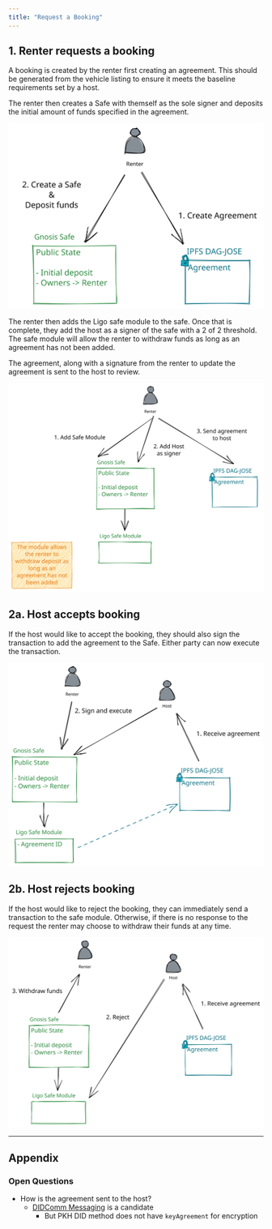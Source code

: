 ```yaml
---
title: "Request a Booking"
---
```


## 1. Renter requests a booking
A booking is created by the renter first creating an agreement. This should be generated from the vehicle listing to ensure it meets the baseline requirements set by a host.

The renter then creates a Safe with themself as the sole signer and deposits the initial amount of funds specified in the agreement.

![Create a Booking 1.excalidraw](../../drawings/Create%20a%20Booking%201.excalidraw.svg)

The renter then adds the Ligo safe module to the safe. Once that is complete, they add the host as a signer of the safe with a 2 of 2 threshold. The safe module will allow the renter to withdraw funds as long as an agreement has not been added.

The agreement, along with a signature from the renter to update the agreement is sent to the host to review.

![Creating a Booking 2.excalidraw](../../drawings/Creating%20a%20Booking%202.excalidraw.svg)

## 2a. Host accepts booking
If the host would like to accept the booking, they should also sign the transaction to add the agreement to the Safe. Either party can now execute the transaction.

![Create a Booking 3.excalidraw](../../drawings/Create%20a%20Booking%203.excalidraw.svg)

## 2b. Host rejects booking
If the host would like to reject the booking, they can immediately send a transaction to the safe module. Otherwise, if there is no response to the request the renter may choose to withdraw their funds at any time.

![Reject Booking.excalidraw](../../drawings/Reject%20Booking.excalidraw.svg)

---
## Appendix
### Open Questions
- How is the agreement sent to the host?
	- [DIDComm Messaging](https://identity.foundation/didcomm-messaging/spec/) is a candidate
		- But PKH DID method does not have `keyAgreement` for encryption